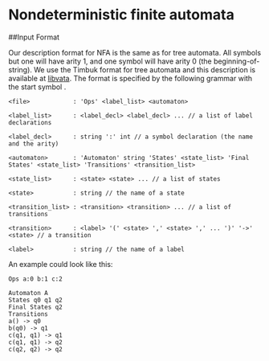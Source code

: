 # Nondeterministic finite automata

##Input Format

Our description format for NFA is the same as for tree automata. 
All symbols but one will have arity 1, and one symbol will have arity 
0 (the beginning-of-string).
We use the Timbuk format for tree automata and this description is available at [libvata](http://www.fit.vutbr.cz/research/groups/verifit/tools/libvata/).
The format is specified by the following grammar with the start symbol <file>.

```
<file>            : 'Ops' <label_list> <automaton>

<label_list>      : <label_decl> <label_decl> ... // a list of label declarations

<label_decl>      : string ':' int // a symbol declaration (the name and the arity)

<automaton>       : 'Automaton' string 'States' <state_list> 'Final States' <state_list> 'Transitions' <transition_list>

<state_list>      : <state> <state> ... // a list of states

<state>           : string // the name of a state

<transition_list> : <transition> <transition> ... // a list of transitions

<transition>      : <label> '(' <state> ',' <state> ',' ... ')' '->' <state> // a transition

<label>           : string // the name of a label
```
An example could look like this:
```
Ops a:0 b:1 c:2

Automaton A
States q0 q1 q2
Final States q2 
Transitions
a() -> q0
b(q0) -> q1
c(q1, q1) -> q1
c(q1, q1) -> q2
c(q2, q2) -> q2
```
